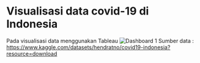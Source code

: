 # Visualisasi data covid-19 di Indonesia
Pada visualisasi data menggunakan Tableau
![Dashboard 1](https://github.com/fafaa710/Tableau/assets/91203212/7ce5e14a-8398-44a2-b662-27533c0d015d)
Sumber data : https://www.kaggle.com/datasets/hendratno/covid19-indonesia?resource=download
